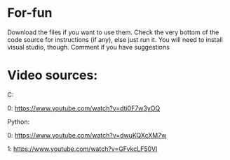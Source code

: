 # For-fun
 Download the files if you want to use them. Check the very bottom of the code source for instructions (if any), else just run it. You will need to install visual studio, though.
 Comment if you have suggestions

# Video sources: 
C:

0: https://www.youtube.com/watch?v=dti0F7w3yOQ

Python:

0: https://www.youtube.com/watch?v=dwuKQXcXM7w

1: https://www.youtube.com/watch?v=GFvkcLF50VI

